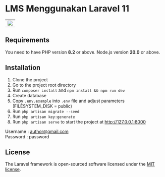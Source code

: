 # LMS Menggunakan Laravel 11

<table>
    <tr>
        <td>
            <a href="https://laravel.com"><img src="https://i.imgur.com/pBNT1yy.png" /></a>
        </td>
    </tr>
</table>

## Requirements

You need to have PHP version **8.2** or above. Node.js version **20.0** or above.

## Installation

1. Clone the project
2. Go to the project root directory
3. Run `composer install` and `npm install && npm run dev`
4. Create database
5. Copy `.env.example` into `.env` file and adjust parameters (FILESYSTEM_DISK = public)
6. Run `php artisan migrate --seed`
7. Run `php artisan key:generate`
8. Run `php artisan serve` to start the project at http://127.0.0.1:8000

Username : author@gmail.com
<br>
Password : password

## License

The Laravel framework is open-sourced software licensed under the [MIT license](https://opensource.org/licenses/MIT).
